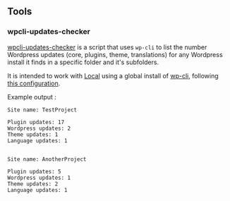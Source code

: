 ## Tools

### wpcli-updates-checker

[wpcli-updates-checker](https://github.com/mwmdev/tools/blob/main/wpcli-updates-checker.py) is a script that uses `wp-cli` to list the number Wordpress updates (core, plugins, theme, translations) for any Wordpress install it finds in a specific folder and it's subfolders.

It is intended to work with [Local](https://localwp.com/) using a global install of [wp-cli](https://wp-cli.org/), following [this configuration](https://salferrarello.com/wp-cli-local-by-flywheel-without-ssh/).

Example output :

```
Site name: TestProject

Plugin updates: 17
Wordpress updates: 2
Theme updates: 1
Language updates: 1


Site name: AnotherProject

Plugin updates: 5 
Wordpress updates: 1
Theme updates: 2
Language updates: 1
```
